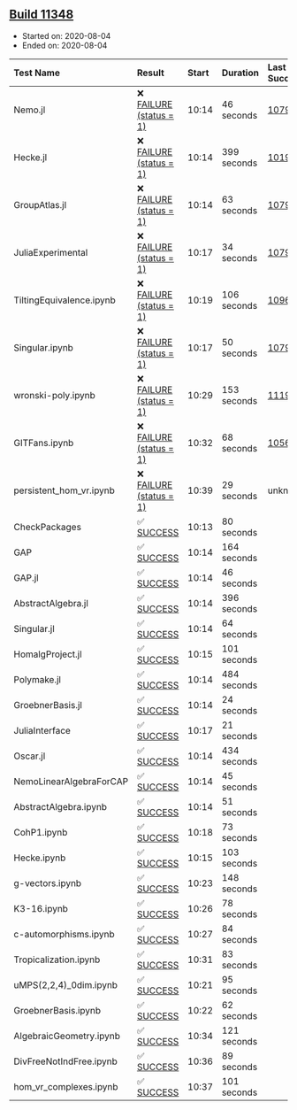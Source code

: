 ## [Build 11348](https://oscarci.mathematik.uni-kl.de/job/oscar/11348/)

* Started on: 2020-08-04
* Ended on: 2020-08-04

| Test Name    | Result | Start | Duration | Last Success | First Failure |
|:-------------|:-------|:------|:---------|:-------------|:--------------|
| Nemo.jl | ❌ [FAILURE (status = 1)](https://oscarci.mathematik.uni-kl.de/job/oscar/11348/artifact/logs/build-11348/Nemo.jl.log) | 10:14 | 46 seconds | [10790](https://oscarci.mathematik.uni-kl.de/job/oscar/10790/) | [10791](https://oscarci.mathematik.uni-kl.de/job/oscar/10791/) |
| Hecke.jl | ❌ [FAILURE (status = 1)](https://oscarci.mathematik.uni-kl.de/job/oscar/11348/artifact/logs/build-11348/Hecke.jl.log) | 10:14 | 399 seconds | [10197](https://oscarci.mathematik.uni-kl.de/job/oscar/10197/) | [10198](https://oscarci.mathematik.uni-kl.de/job/oscar/10198/) |
| GroupAtlas.jl | ❌ [FAILURE (status = 1)](https://oscarci.mathematik.uni-kl.de/job/oscar/11348/artifact/logs/build-11348/GroupAtlas.jl.log) | 10:14 | 63 seconds | [10790](https://oscarci.mathematik.uni-kl.de/job/oscar/10790/) | [10791](https://oscarci.mathematik.uni-kl.de/job/oscar/10791/) |
| JuliaExperimental | ❌ [FAILURE (status = 1)](https://oscarci.mathematik.uni-kl.de/job/oscar/11348/artifact/logs/build-11348/JuliaExperimental.log) | 10:17 | 34 seconds | [10790](https://oscarci.mathematik.uni-kl.de/job/oscar/10790/) | [10791](https://oscarci.mathematik.uni-kl.de/job/oscar/10791/) |
| TiltingEquivalence.ipynb | ❌ [FAILURE (status = 1)](https://oscarci.mathematik.uni-kl.de/job/oscar/11348/artifact/logs/build-11348/TiltingEquivalence.ipynb.log) | 10:19 | 106 seconds | [10962](https://oscarci.mathematik.uni-kl.de/job/oscar/10962/) | [10963](https://oscarci.mathematik.uni-kl.de/job/oscar/10963/) |
| Singular.ipynb | ❌ [FAILURE (status = 1)](https://oscarci.mathematik.uni-kl.de/job/oscar/11348/artifact/logs/build-11348/Singular.ipynb.log) | 10:17 | 50 seconds | [10790](https://oscarci.mathematik.uni-kl.de/job/oscar/10790/) | [10791](https://oscarci.mathematik.uni-kl.de/job/oscar/10791/) |
| wronski-poly.ipynb | ❌ [FAILURE (status = 1)](https://oscarci.mathematik.uni-kl.de/job/oscar/11348/artifact/logs/build-11348/wronski-poly.ipynb.log) | 10:29 | 153 seconds | [11192](https://oscarci.mathematik.uni-kl.de/job/oscar/11192/) | [11193](https://oscarci.mathematik.uni-kl.de/job/oscar/11193/) |
| GITFans.ipynb | ❌ [FAILURE (status = 1)](https://oscarci.mathematik.uni-kl.de/job/oscar/11348/artifact/logs/build-11348/GITFans.ipynb.log) | 10:32 | 68 seconds | [10566](https://oscarci.mathematik.uni-kl.de/job/oscar/10566/) | [10567](https://oscarci.mathematik.uni-kl.de/job/oscar/10567/) |
| persistent_hom_vr.ipynb | ❌ [FAILURE (status = 1)](https://oscarci.mathematik.uni-kl.de/job/oscar/11348/artifact/logs/build-11348/persistent_hom_vr.ipynb.log) | 10:39 | 29 seconds | unknown | unknown |
| CheckPackages | ✅ [SUCCESS](https://oscarci.mathematik.uni-kl.de/job/oscar/11348/artifact/logs/build-11348/CheckPackages.log) | 10:13 | 80 seconds |  |  |
| GAP | ✅ [SUCCESS](https://oscarci.mathematik.uni-kl.de/job/oscar/11348/artifact/logs/build-11348/GAP.log) | 10:14 | 164 seconds |  |  |
| GAP.jl | ✅ [SUCCESS](https://oscarci.mathematik.uni-kl.de/job/oscar/11348/artifact/logs/build-11348/GAP.jl.log) | 10:14 | 46 seconds |  |  |
| AbstractAlgebra.jl | ✅ [SUCCESS](https://oscarci.mathematik.uni-kl.de/job/oscar/11348/artifact/logs/build-11348/AbstractAlgebra.jl.log) | 10:14 | 396 seconds |  |  |
| Singular.jl | ✅ [SUCCESS](https://oscarci.mathematik.uni-kl.de/job/oscar/11348/artifact/logs/build-11348/Singular.jl.log) | 10:14 | 64 seconds |  |  |
| HomalgProject.jl | ✅ [SUCCESS](https://oscarci.mathematik.uni-kl.de/job/oscar/11348/artifact/logs/build-11348/HomalgProject.jl.log) | 10:15 | 101 seconds |  |  |
| Polymake.jl | ✅ [SUCCESS](https://oscarci.mathematik.uni-kl.de/job/oscar/11348/artifact/logs/build-11348/Polymake.jl.log) | 10:14 | 484 seconds |  |  |
| GroebnerBasis.jl | ✅ [SUCCESS](https://oscarci.mathematik.uni-kl.de/job/oscar/11348/artifact/logs/build-11348/GroebnerBasis.jl.log) | 10:14 | 24 seconds |  |  |
| JuliaInterface | ✅ [SUCCESS](https://oscarci.mathematik.uni-kl.de/job/oscar/11348/artifact/logs/build-11348/JuliaInterface.log) | 10:17 | 21 seconds |  |  |
| Oscar.jl | ✅ [SUCCESS](https://oscarci.mathematik.uni-kl.de/job/oscar/11348/artifact/logs/build-11348/Oscar.jl.log) | 10:14 | 434 seconds |  |  |
| NemoLinearAlgebraForCAP | ✅ [SUCCESS](https://oscarci.mathematik.uni-kl.de/job/oscar/11348/artifact/logs/build-11348/NemoLinearAlgebraForCAP.log) | 10:14 | 45 seconds |  |  |
| AbstractAlgebra.ipynb | ✅ [SUCCESS](https://oscarci.mathematik.uni-kl.de/job/oscar/11348/artifact/logs/build-11348/AbstractAlgebra.ipynb.log) | 10:14 | 51 seconds |  |  |
| CohP1.ipynb | ✅ [SUCCESS](https://oscarci.mathematik.uni-kl.de/job/oscar/11348/artifact/logs/build-11348/CohP1.ipynb.log) | 10:18 | 73 seconds |  |  |
| Hecke.ipynb | ✅ [SUCCESS](https://oscarci.mathematik.uni-kl.de/job/oscar/11348/artifact/logs/build-11348/Hecke.ipynb.log) | 10:15 | 103 seconds |  |  |
| g-vectors.ipynb | ✅ [SUCCESS](https://oscarci.mathematik.uni-kl.de/job/oscar/11348/artifact/logs/build-11348/g-vectors.ipynb.log) | 10:23 | 148 seconds |  |  |
| K3-16.ipynb | ✅ [SUCCESS](https://oscarci.mathematik.uni-kl.de/job/oscar/11348/artifact/logs/build-11348/K3-16.ipynb.log) | 10:26 | 78 seconds |  |  |
| c-automorphisms.ipynb | ✅ [SUCCESS](https://oscarci.mathematik.uni-kl.de/job/oscar/11348/artifact/logs/build-11348/c-automorphisms.ipynb.log) | 10:27 | 84 seconds |  |  |
| Tropicalization.ipynb | ✅ [SUCCESS](https://oscarci.mathematik.uni-kl.de/job/oscar/11348/artifact/logs/build-11348/Tropicalization.ipynb.log) | 10:31 | 83 seconds |  |  |
| uMPS(2,2,4)_0dim.ipynb | ✅ [SUCCESS](https://oscarci.mathematik.uni-kl.de/job/oscar/11348/artifact/logs/build-11348/uMPS-2-2-4-_0dim.ipynb.log) | 10:21 | 95 seconds |  |  |
| GroebnerBasis.ipynb | ✅ [SUCCESS](https://oscarci.mathematik.uni-kl.de/job/oscar/11348/artifact/logs/build-11348/GroebnerBasis.ipynb.log) | 10:22 | 62 seconds |  |  |
| AlgebraicGeometry.ipynb | ✅ [SUCCESS](https://oscarci.mathematik.uni-kl.de/job/oscar/11348/artifact/logs/build-11348/AlgebraicGeometry.ipynb.log) | 10:34 | 121 seconds |  |  |
| DivFreeNotIndFree.ipynb | ✅ [SUCCESS](https://oscarci.mathematik.uni-kl.de/job/oscar/11348/artifact/logs/build-11348/DivFreeNotIndFree.ipynb.log) | 10:36 | 89 seconds |  |  |
| hom_vr_complexes.ipynb | ✅ [SUCCESS](https://oscarci.mathematik.uni-kl.de/job/oscar/11348/artifact/logs/build-11348/hom_vr_complexes.ipynb.log) | 10:37 | 101 seconds |  |  |

